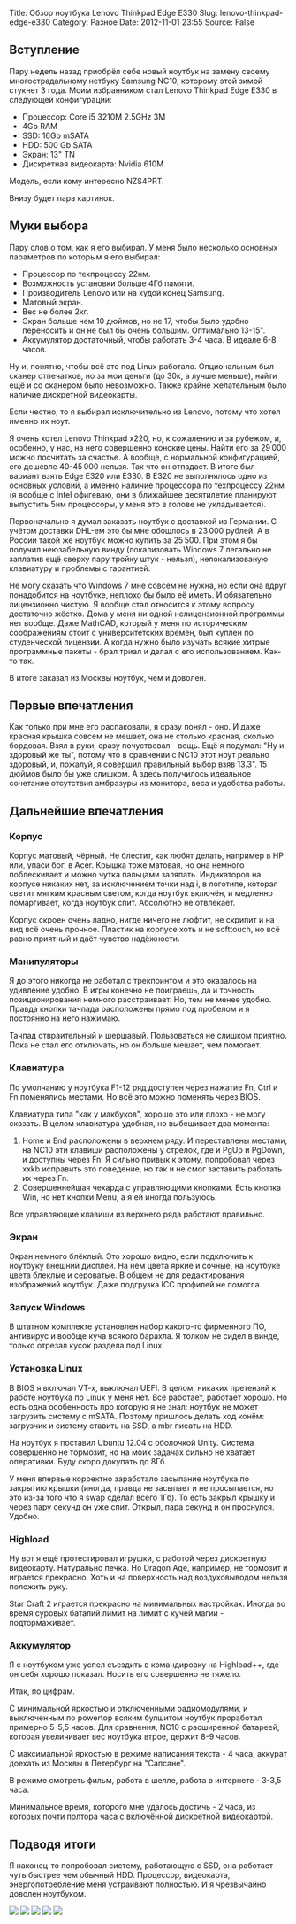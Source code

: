 Title: Обзор ноутбука Lenovo Thinkpad Edge E330
Slug: lenovo-thinkpad-edge-e330
Category: Разное
Date: 2012-11-01 23:55
Source: False

## Вступление

Пару недель назад приобрёл себе новый ноутбук на замену своему многострадальному нетбуку Samsung NC10, которому этой зимой стукнет 3 года. Моим избранником стал Lenovo Thinkpad Edge E330 в следующей конфигурации:

  * Процессор: Core i5 3210M 2.5GHz 3M
  * 4Gb RAM
  * SSD: 16Gb mSATA 
  * HDD: 500 Gb SATA
  * Экран: 13" TN 
  * Дискретная видеокарта: Nvidia 610M

Модель, если кому интересно NZS4PRT.

Внизу будет пара картинок.

## Муки выбора

Пару слов о том, как я его выбирал. У меня было несколько основных параметров по которым я его выбирал:

  * Процессор по техпроцессу 22нм.
  * Возможность установки больше 4Гб памяти.
  * Производитель Lenovo или на худой конец Samsung.
  * Матовый экран.
  * Вес не более 2кг.
  * Экран больше чем 10 дюймов, но не 17, чтобы было удобно переносить и он не был бы очень большим. Оптимально 13-15".
  * Аккумулятор достаточный, чтобы работать 3-4 часа. В идеале 6-8 часов.

Ну и, понятно, чтобы всё это под Linux работало. Опциональным был сканер отпечатков, но за мои деньги (до 30к, а лучше меньше), найти ещё и со сканером было невозможно. Также крайне желательным было наличие дискретной видеокарты.

Если честно, то я выбирал исключительно из Lenovo, потому что хотел именно их ноут. 

Я очень хотел Lenovo Thinkpad x220, но, к сожалению и за рубежом, и, особенно, у нас, на него совершенно конские цены. Найти его за 29&thinsp;000 можно посчитать за счастье. А вообще, с нормальной конфигурацией, его дешевле 40-45&thinsp;000 нельзя. Так что он отпадает. В итоге был вариант взять Edge E320 или E330. В E320 не выполнялось одно из основных условий, а именно наличие процессора по техпроцессу 22нм (я вообще с Intel офигеваю, они в ближайшее десятилетие планируют выпустить 5нм процессоры, у меня это в голове не укладывается).

Первоначально я думал заказать ноутбук с доставкой из Германии. С учётом доставки DHL-ем это бы мне обошлось в 23&thinsp;000 рублей. А в России такой же ноутбук можно купить за 25&thinsp;500. При этом я бы получил неюзабельную винду (локализовать Windows 7 легально не заплатив ещё сверху пару тройку штук - нельзя), нелокализованую клавиатуру и проблемы с гарантией.

Не могу сказать что Windows 7 мне совсем не нужна, но если она вдруг понадобится на ноутбуке, неплохо бы было её иметь. И обязательно лицензионно чистую. Я вообще стал относится к этому вопросу достаточно жёстко. Дома у меня ни одной нелицензионной программы нет вообще. Даже MathCAD, который у меня по историческим соображениям стоит с университетских времён, был куплен по студенческой лицензии. А когда нужно было изучать всякие хитрые программные пакеты - брал триал и делал с его использованием. Как-то так.

В итоге заказал из Москвы ноутбук, чем и доволен.

## Первые впечатления

Как только при мне его распаковали, я сразу понял - оно. И даже красная крышка совсем не мешает, она не столько красная, сколько бордовая. Взял в руки, сразу почуствовал - вещь. Ещё я подумал: "Ну и здоровый же ты", потому что в сравнении с NC10 этот ноут реально здоровый, и, пожалуй, я совершил правильный выбор взяв 13.3". 15 дюймов было бы уже слишком. А здесь получилось идеальное сочетание отсутствия амбразуры из монитора, веса и удобства работы.

## Дальнейшие впечатления

### Корпус

Корпус матовый, чёрный. Не блестит, как любят делать, например в HP или, упаси бог, в Acer. Крышка тоже матовая, но она немного поблескивает и можно чутка пальцами заляпать. Индикаторов на корпусе никаких нет, за исключением точки над i, в логотипе, которая светит мягким красным светом, когда ноутбук включён, и медленно помаргивает, когда ноутбук спит. Абсолютно не отвлекает.

Корпус скроен очень ладно, нигде ничего не люфтит, не скрипит и на вид всё очень прочное. Пластик на корпусе хоть и не softtouch, но всё равно приятный и даёт чувство надёжности.

### Манипуляторы

Я до этого никогда не работал с трекпоинтом и это оказалось на удивление удобно. В игры конечно не поиграешь, да и точность позиционирования немного расстраивает. Но, тем не менее удобно. Правда кнопки тачпада расположены прямо под пробелом и я постоянно на него нажимаю.

Тачпад отвраительный и шершавый. Пользоваться не слишком приятно. Пока не стал его отключать, но он больше мешает, чем помогает.

### Клавиатура

По умолчанию у ноутбука F1-12 ряд доступен через нажатие Fn, Ctrl и Fn поменялись местами. Но всё это можно поменять через BIOS.

Клавиатура типа "как у макбуков", хорошо это или плохо - не могу сказать. В целом клавиатура удобная, но выбешивает два момента:

  1. Home и End расположены в верхнем ряду. И переставлены местами, на NC10 эти клавиши расположены у стрелок, где и PgUp и PgDown, и доступны через Fn. Я сильно привык к этому, попробовал через xxkb исправить это поведение, но так и не смог заставить работать их через Fn.
  2. Совершеннейшая чехарда с управляющими кнопками. Есть кнопка Win, но нет кнопки Menu, а я ей иногда пользуюсь.

Все управляющие клавиши из верхнего ряда работают правильно. 

### Экран

Экран немного блёклый. Это хорошо видно, если подключить к ноутбуку внешний дисплей. На нём цвета яркие и сочные, на ноутбуке цвета блеклые и сероватые. В общем не для редактирования изображений ноутбук. Даже подгрузка ICC профилей не помогла.

### Запуск Windows

В штатном комплекте установлен набор какого-то фирменного ПО, антивирус и вообще куча всякого барахла. Я толком не сидел в винде, только отрезал кусок раздела под Linux.

### Установка Linux

В BIOS я включал VT-x, выключал UEFI. В целом, никаких претензий к работе ноутбука по Linux у меня нет. Всё работает, работает хорошо. Но есть одна особенность про которую я не знал: ноутбук не может загрузить систему с mSATA. Поэтому пришлось делать ход конём: загрузчик и систему ставить на SSD, а mbr писать на HDD.

На ноутбук я поставил Ubuntu 12.04 с оболочкой Unity. Система совершенно не тормозит, но на моих задачах сильно не хватает оперативки. Буду скоро докупать до 8Гб.

У меня впервые корректно заработало засыпание ноутбука по закрытию крышки (иногда, правда не засыпает и не просыпается, но это из-за того что я swap сделал всего 1Гб). То есть закрыл крышку и через пару секунд он уже спит. Открыл, пара секунд и он проснулся. Удобно.

### Highload

Ну вот я ещё протестировал игрушки, с работой через дискретную видеокарту. Натурально печка. Но Dragon Age, например, не тормозит и играется прекрасно. Хоть и на поверхность над воздуховыводом нельзя положить руку.

Star Craft 2 играется прекрасно на минимальных настройках. Иногда во время суровых баталий лимит на лимит с кучей магии - подтормаживает.

### Аккумулятор

Я с ноутбуком уже успел съездить в командировку на Highload++, где он себя хорошо показал. Носить его совершенно не тяжело.

Итак, по цифрам.

С минимальной яркостью и отключенными радиомодулями, и выключенным по powertop всяким булшитом ноутбук проработал примерно 5-5,5 часов. Для сравнения, NC10 с расширенной батареей, которая увеличивает вес ноутбука втрое, держит 8-9 часов.

С максимальной яркостью в режиме написания текста - 4 часа, аккурат доехать из Москвы в Петербург на "Сапсане".

В режиме смотреть фильм, работа в шелле, работа в интернете - 3-3,5 часа.

Минимальное время, которого мне удалось достичь - 2 часа, из которых почти полтора часа с включённой дискретной видеокартой.

## Подводя итоги

Я наконец-то попробовал систему, работающую с SSD, она работает чуть быстрее чем обычный HDD. Процессор, видеокарта, энергопотребление меня устраивают полностью. И я чрезвычайно доволен ноутбуком.


<div class="gallery">
<a href="//libc6.org/uploads/2012/10/19/2012-10-19-18.34_.30_.jpg"><img src="//libc6.org/uploads/2012/10/19/mini/2012-10-19-18.34_.30_.jpg 2012-10-19-18.34_.30_.jpg"></a>
<a href="//libc6.org/uploads/2012/10/19/2012-10-19-18.35_.58_.jpg"><img src="//libc6.org/uploads/2012/10/19/mini/2012-10-19-18.35_.58_.jpg 2012-10-19-18.35_.58_.jpg"></a>
<a href="//libc6.org/uploads/2012/10/19/e330-front.jpg"><img src="//libc6.org/uploads/2012/10/19/mini/e330-front.jpg e330-front.jpg"></a>
<a href="//libc6.org/uploads/2012/10/19/e330-top.jpg"><img src="//libc6.org/uploads/2012/10/19/mini/e330-top.jpg e330-top.jpg"></a>
<a href="//libc6.org/uploads/2012/10/19/e330-closed.jpg"><img src="//libc6.org/uploads/2012/10/19/mini/e330-closed.jpg e330-closed.jpg"></a>
</div>
